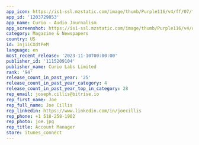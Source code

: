 ```yaml
---
app_icon: https://is1-ssl.mzstatic.com/image/thumb/Purple116/v4/ff/07/fa/ff07fad3-ce4a-356c-6f13-95f365f7019c/AppIcon-0-0-1x_U007emarketing-0-10-0-85-220.png/1024x1024bb.png
app_id: '1203729853'
app_name: Curio - Audio Journalism
app_screenshot: https://is1-ssl.mzstatic.com/image/thumb/Purple116/v4/db/cc/92/dbcc92dc-b045-f007-bb76-bad378ebae57/3f12a3c9-91e6-43bb-abcf-70138e0018c1_01__U00284_U0029.jpg/1242x2688bb.png
category: Magazine & Newspapers
country: US
id: InjiiCXdtPeM
language: en
most_recent_release: '2023-11-10T00:00:00'
publisher_id: '1115209104'
publisher_name: Curio Labs Limited
rank: '94'
release_count_in_past_year: '25'
release_count_in_past_year_category: 4
release_count_in_past_year_top_in_category: 28
rep_email: joseph.cillis@bitrise.io
rep_first_name: Joe
rep_full_name: Joe Cillis
rep_linkedin: https://www.linkedin.com/in/joecillis
rep_phone: +1 518-258-1902
rep_photo: joe.jpg
rep_title: Account Manager
store: itunes_connect
---
```

